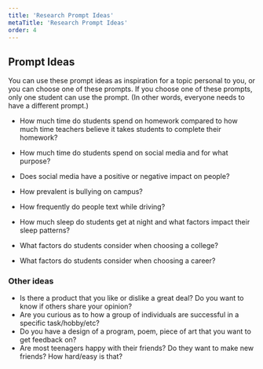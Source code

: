 ```yaml
---
title: 'Research Prompt Ideas'
metaTitle: 'Research Prompt Ideas'
order: 4
---
```


## Prompt Ideas

You can use these prompt ideas as inspiration for a topic personal to you, or you can choose one of these prompts. If you choose one of these prompts, only one student can use the prompt. (In other words, everyone needs to have a different prompt.)

* How much time do students spend on homework compared to how much time teachers believe it takes students to complete their homework?

* How much time do students spend on social media and for what purpose?

* Does social media have a positive or negative impact on people?

* How prevalent is bullying on campus?

* How frequently do people text while driving?

* How much sleep do students get at night and what factors impact their sleep patterns?

* What factors do students consider when choosing a college?

* What factors do students consider when choosing a career?

### Other ideas

* Is there a product that you like or dislike a great deal? Do you want to know if others share your opinion?
* Are you curious as to how a group of individuals are successful in a specific task/hobby/etc?
* Do you have a design of a program, poem, piece of art that you want to get feedback on?
* Are most teenagers happy with their friends?  Do they want to make new friends?  How hard/easy is that?